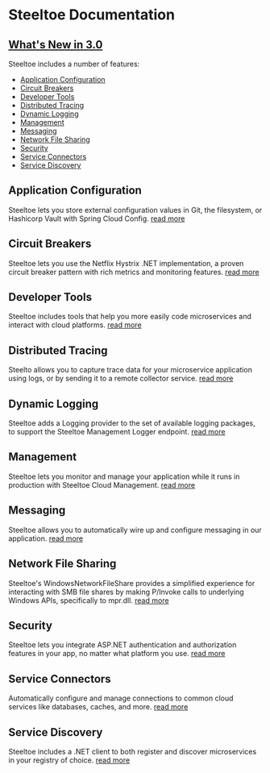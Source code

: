 # Steeltoe Documentation

## <a href="/docs/welcome/whats-new">What's New in 3.0</a>

Steeltoe includes a number of features:

* <a href="#steeltoe-application-configuration">Application Configuration</a>
* <a href="#steeltoe-circuit-breakers">Circuit Breakers</a>
* <a href="#steeltoe-developer-tools">Developer Tools</a>
* <a href="#steeltoe-distributed-tracing">Distributed Tracing</a>
* <a href="#steeltoe-dynamic-logging">Dynamic Logging</a>
* <a href="#steeltoe-management">Management</a>
* <a href="#steeltoe-messaging">Messaging</a>
* <a href="#steeltoe-network-file-sharing">Network File Sharing</a>
* <a href="#steeltoe-security">Security</a>
* <a href="#steeltoe-service-connectors">Service Connectors</a>
* <a href="#steeltoe-service-discovery">Service Discovery</a>

<a name="steeltoe-application-configuration"></a>
## Application Configuration

Steeltoe lets you store external configuration values in Git, the filesystem, or Hashicorp Vault with Spring Cloud Config.
[read more](/docs/configuration)

<a name="steeltoe-circuit-breakers"></a>
## Circuit Breakers

Steeltoe lets you use the Netflix Hystrix .NET implementation, a proven circuit breaker pattern with rich metrics and monitoring features.
[read more](/docs/circuitbreaker)

<a name="steeltoe-developer-tools"></a>
## Developer Tools

Steeltoe includes tools that help you more easily code microservices and interact with cloud platforms.
[read more](/docs/developer-tools)

<a name="steeltoe-distributed-tracing"></a>
## Distributed Tracing

Steelto allows you to capture trace data for your microservice application using logs, or by sending it to a remote collector service.
[read more](/docs/tracing/distributed-tracing)


<a name="steeltoe-dynamic-logging"></a>
## Dynamic Logging

Steeltoe adds a Logging provider to the set of available logging packages, to support the Steeltoe Management Logger endpoint.
[read more](/docs/logging)

<a name="steeltoe-management"></a>
## Management

Steeltoe lets you monitor and manage your application while it runs in production with Steeltoe Cloud Management.
[read more](/docs/management)

<a name="steeltoe-messaging"></a>
## Messaging

Steeltoe allows you to automatically wire up and configure messaging in our application.
[read more](/docs/messaging)

<a name="steeltoe-network-file-sharing"></a>
## Network File Sharing

Steeltoe's WindowsNetworkFileShare provides a simplified experience for interacting with SMB file shares by making P/Invoke calls to underlying Windows APIs, specifically to mpr.dll.
[read more](/docs/fileshares)

<a name="steeltoe-security"></a>
## Security

Steeltoe lets you integrate ASP.NET authentication and authorization features in your app, no matter what platform you use.
[read more](/docs/security)

<a name="steeltoe-service-connectors"></a>
## Service Connectors

Automatically configure and manage connections to common cloud services like databases, caches, and more.
[read more](/docs/connectors)

<a name="steeltoe-service-discovery"></a>
## Service Discovery

Steeltoe includes a .NET client to both register and discover microservices in your registry of choice.
[read more](/docs/discovery)
